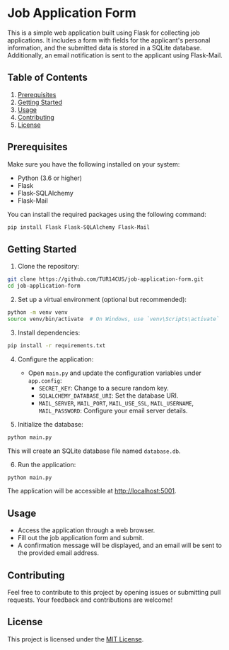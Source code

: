 # Job Application Form

This is a simple web application built using Flask for collecting job applications. It includes a form with fields for the applicant's personal information, and the submitted data is stored in a SQLite database. Additionally, an email notification is sent to the applicant using Flask-Mail.

## Table of Contents
1. [Prerequisites](#prerequisites)
2. [Getting Started](#getting-started)
3. [Usage](#usage)
4. [Contributing](#contributing)
5. [License](#license)

## Prerequisites

Make sure you have the following installed on your system:

- Python (3.6 or higher)
- Flask
- Flask-SQLAlchemy
- Flask-Mail

You can install the required packages using the following command:

```bash
pip install Flask Flask-SQLAlchemy Flask-Mail
```

## Getting Started

1. Clone the repository:

```bash
git clone https://github.com/TUR14CUS/job-application-form.git
cd job-application-form
```

2. Set up a virtual environment (optional but recommended):

```bash
python -m venv venv
source venv/bin/activate  # On Windows, use `venv\Scripts\activate`
```

3. Install dependencies:

```bash
pip install -r requirements.txt
```

4. Configure the application:

   - Open `main.py` and update the configuration variables under `app.config`:
      - `SECRET_KEY`: Change to a secure random key.
      - `SQLALCHEMY_DATABASE_URI`: Set the database URI.
      - `MAIL_SERVER`, `MAIL_PORT`, `MAIL_USE_SSL`, `MAIL_USERNAME`, `MAIL_PASSWORD`: Configure your email server details.

5. Initialize the database:

```bash
python main.py
```

This will create an SQLite database file named `database.db`.

6. Run the application:

```bash
python main.py
```

The application will be accessible at [http://localhost:5001](http://localhost:5001).

## Usage

- Access the application through a web browser.
- Fill out the job application form and submit.
- A confirmation message will be displayed, and an email will be sent to the provided email address.

## Contributing

Feel free to contribute to this project by opening issues or submitting pull requests. Your feedback and contributions are welcome!

## License

This project is licensed under the [MIT License](LICENSE).
